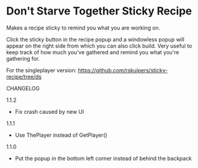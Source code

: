 # Don't Starve Together Sticky Recipe
Makes a recipe sticky to remind you what you are working on.

Click the sticky button in the recipe popup and a windowless popup will appear on the right side from which you can also click build.
Very useful to keep track of how much you've gathered and remind you what you're gathering for.

For the singleplayer version: https://github.com/rskuipers/sticky-recipe/tree/ds

CHANGELOG

1.1.2
- Fix crash caused by new UI

1.1.1
- Use ThePlayer instead of GetPlayer()

1.1.0
- Put the popup in the bottom left corner instead of behind the backpack

